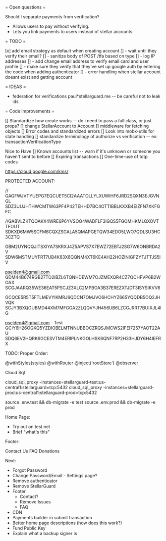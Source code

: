 = Open questions =

Should I separate payments from verification?

* Allows users to pay without verifying.
* Lets you link payments to users instead of stellar accounts

= TODO =

[x] add email strategy as default when creating account
[] - wait until they verify their email?
[] - sanitize body of POST /tfa based on type
[] - log IP addresses
[] - add change email address to verify email card and user profile
[] - make sure they verify that they've set up google auth by entering the code when adding authenticator
[] - error handling when stellar account doesnt exist and getting account

= IDEAS =

* federation for verifications paul\*stellarguard.me -- be careful not to leak ids

= Code improvements =

[] Standardize how create works -- do i need to pass a full class, or just props?
[] change StellarAccount to Account
[] middleware for fetching objects
[] Error codes and standardized errors
[] Look into mobx-utils for state handling
[] standardize terminology of authorize vs verification -- ex: transactionVerificationType

Nice to Have
[] Known accounts list -- warn if it's unknown or someone you haven't sent to before
[] Expiring transactions
[] One-time-use of totp codes

https://cloud.google.com/kms/

PROTECTED ACCOUNT:

// GAGFWJVTYUEPG7EQCUET5CI2AAATOLLYLXUWIHF6JRD2SQXN3EJGVNGL SDZ3UUJHTHWCMTW63PF4P42TEHHD7BC4OTTIBBLKXXB4EIZFN7XKFGFC

//GABVLZKTQOAKX4WRE6P6YVSOQ4WADFLF3IGQS5FGOMHKMLQXOVTTFOUT
SDKXD6MW5SCFM6CQXZSGALA5QMAPGETQW34EDO5LWO7QDLSU3HC3CZTQ

GBM2UYNQQJITSXIYA7SKRXJ4Z5APVS7X7EWZ72EBTJ2SG7W6ONBRDA2V
SDW6MSTMUYFRT7UB4K63X6QQNM4XT6KE4AH22HOZINIGFZYTJTTJS5IV

pselden4@gmail.com
GDM44B674RGB27TO2IBZL6TQNHDEWM7OJZMEXQR4CZ7QCHFVP6B2WOAX
SCGJAARQ35WE36EAT5PSCJZ3XLC2MPBOA3B37EREZXTJDT3ISYSIKVV6

GCQCE5R5T5FTLMEVYIKMRJ6QDCN7OMJVO6HCHYZ665YQQDB5OQ2JHVQK
SCJY3BXQGUBMD44XM7MFGGA2ZLQQVYJH456UB6LZCGJRRT7BUIXJL4IG

pselden4@gmail.com - Test
GCIY6H26OGKQ5YZDIOBELMTNNUBBOCZRQSJMCWS2IFEI7257YAOT22AU
SDQ6EV2HQRK6GCESVTM4ERIPLNKGOLHSK6QNF7RP2H33HJDY6H4IEFRX

TODO:
Proper Order:

@withStyles(styles)
@withRouter
@inject('rootStore')
@observer

Cloud Sql

cloud_sql_proxy -instances=stellarguard-test:us-central1:stellarguard=tcp:5432
cloud_sql_proxy -instances=stellarguard-prod:us-central1:stellarguard-prod=tcp:5432

source .env.test && db-migrate -e test
source .env.prod && db-migrate -e prod

Home Page:

* Try out on test net
* Brief "what's this"

Footer:

Contact Us
FAQ
Donations

Next:

* Forgot Password
* Change Password/Email - Settings page?
* Remove authenticator
* Remove StellarGuard
* Footer
  * Contact?
  * Remove Issues
  * FAQ
* CDN
* Payments builder in submit transaction
* Better home page descriptions (how does this work?)
* Fund Public Key
* Explain what a backup signer is
